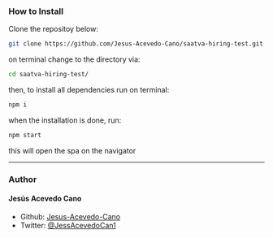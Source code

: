 ### How to Install
Clone the repositoy below:
```bash
git clone https://github.com/Jesus-Acevedo-Cano/saatva-hiring-test.git
```
on terminal change to the directory via:
```bash
cd saatva-hiring-test/
```
then, to install all dependencies run on terminal:
```bash
npm i
```
when the installation is done, run: 
```bash
npm start
```
this will open the spa on the navigator

---
### Author

#### Jesús Acevedo Cano
- Github: [Jesus-Acevedo-Cano](https://github.com/Jesus-Acevedo-Cano)
- Twitter: [@JessAcevedoCan1](https://twitter.com/JessAcevedoCan1)
